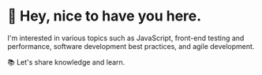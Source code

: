 # 👋  Hey, nice to have you here.

I'm interested in various topics such as JavaScript, front-end testing and performance, software development best practices, and agile development.

📚 Let's share knowledge and learn.
